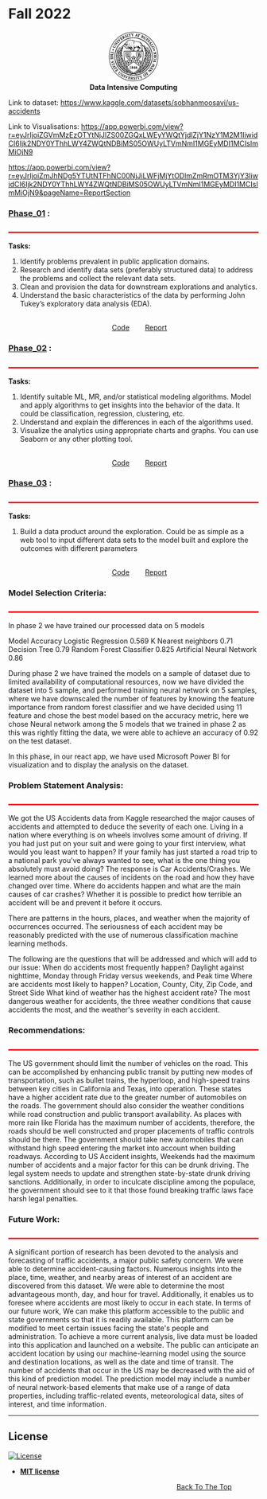 # Fall 2022
<p align="center">
<img src="images/ub.png" alt="ub_logo.jpg" width="100" height="100"> <br>
  <b> Data Intensive Computing</b>
</p>

Link to dataset: https://www.kaggle.com/datasets/sobhanmoosavi/us-accidents

Link to Visualisations: https://app.powerbi.com/view?r=eyJrIjoiZGVmMzEzOTYtNjJlZS00ZGQxLWEyYWQtYjdlZjY1NzY1M2M1IiwidCI6Ijk2NDY0YThhLWY4ZWQtNDBiMS05OWUyLTVmNmI1MGEyMDI1MCIsImMiOjN9 


https://app.powerbi.com/view?r=eyJrIjoiZmJhNDg5YTUtNTFhNC00NjJiLWFjMjYtODlmZmRmOTM3YjY3IiwidCI6Ijk2NDY0YThhLWY4ZWQtNDBiMS05OWUyLTVmNmI1MGEyMDI1MCIsImMiOjN9&pageName=ReportSection


### [Phase_01](Phase_01) :
<img src="images/bar.jpeg" alt="bar.jpeg" width="1100" height="3"> <br>

**Tasks:** 
1. Identify problems prevalent in public application domains. 
2. Research and identify data sets (preferably structured data) to address the problems and
collect the relevant data sets.
3. Clean and provision the data for downstream explorations and analytics. 
4. Understand the basic characteristics of the data by performing John Tukey’s exploratory
data analysis (EDA).
&nbsp;&nbsp;&nbsp;&nbsp;&nbsp;&nbsp;&nbsp;&nbsp;&nbsp;&nbsp;&nbsp;&nbsp;&nbsp;&nbsp;&nbsp;&nbsp;&nbsp;&nbsp;&nbsp;&nbsp;&nbsp;&nbsp;&nbsp;&nbsp;&nbsp;&nbsp;&nbsp;&nbsp;&nbsp;&nbsp;&nbsp;&nbsp;&nbsp;&nbsp;&nbsp;&nbsp;&nbsp;&nbsp;&nbsp;&nbsp;&nbsp;&nbsp;&nbsp;&nbsp;&nbsp;&nbsp;&nbsp;&nbsp;&nbsp;&nbsp;&nbsp;&nbsp;&nbsp;&nbsp;&nbsp;&nbsp;&nbsp;&nbsp;&nbsp;&nbsp;&nbsp;&nbsp;&nbsp;&nbsp;&nbsp;&nbsp;&nbsp;&nbsp;&nbsp;&nbsp;&nbsp;&nbsp;&nbsp;&nbsp;&nbsp;&nbsp;&nbsp;&nbsp;&nbsp;&nbsp;&nbsp;&nbsp;&nbsp;&nbsp;&nbsp;<p align="center"> [Code](phase1/DIC2022_Phase1.ipynb)  &nbsp;&nbsp;&nbsp;&nbsp;&nbsp;&nbsp; [Report](phase1/DIC_Phase_1.pdf)</p>



### [Phase_02](Phase_02) :
<img src="images/bar.jpeg" alt="bar.jpeg" width="1100" height="3"> <br>

**Tasks:** 
1. Identify suitable ML, MR, and/or statistical modeling algorithms. Model and apply
algorithms to get insights into the behavior of the data. It could be classification,
regression, clustering, etc.
2. Understand and explain the differences in each of the algorithms used.
3. Visualize the analytics using appropriate charts and graphs. You can use Seaborn or any
other plotting tool.
&nbsp;&nbsp;&nbsp;&nbsp;&nbsp;&nbsp;&nbsp;&nbsp;&nbsp;&nbsp;&nbsp;&nbsp;&nbsp;&nbsp;&nbsp;&nbsp;&nbsp;&nbsp;&nbsp;&nbsp;&nbsp;&nbsp;&nbsp;&nbsp;&nbsp;&nbsp;&nbsp;&nbsp;&nbsp;&nbsp;&nbsp;&nbsp;&nbsp;&nbsp;&nbsp;&nbsp;&nbsp;&nbsp;&nbsp;&nbsp;&nbsp;&nbsp;&nbsp;&nbsp;&nbsp;&nbsp;&nbsp;&nbsp;&nbsp;&nbsp;&nbsp;&nbsp;&nbsp;&nbsp;&nbsp;&nbsp;&nbsp;&nbsp;&nbsp;&nbsp;&nbsp;&nbsp;&nbsp;&nbsp;&nbsp;&nbsp;&nbsp;&nbsp;&nbsp;&nbsp;&nbsp;&nbsp;&nbsp;&nbsp;&nbsp;&nbsp;&nbsp;&nbsp;&nbsp;&nbsp;&nbsp;&nbsp;&nbsp;&nbsp;&nbsp;<p align="center"> [Code](phase2/phase2.py)  &nbsp;&nbsp;&nbsp;&nbsp;&nbsp;&nbsp; [Report](phase2/DIC_Phase_2.pdf)</p>




### [Phase_03](Phase_03) :
<img src="images/bar.jpeg" alt="bar.jpeg" width="1100" height="3"> <br>

**Tasks:** 
1. Build a data product around the exploration. Could be as simple as a web tool to input
different data sets to the model built and explore the outcomes with different parameters
&nbsp;&nbsp;&nbsp;&nbsp;&nbsp;&nbsp;&nbsp;&nbsp;&nbsp;&nbsp;&nbsp;&nbsp;&nbsp;&nbsp;&nbsp;&nbsp;&nbsp;&nbsp;&nbsp;&nbsp;&nbsp;&nbsp;&nbsp;&nbsp;&nbsp;&nbsp;&nbsp;&nbsp;&nbsp;&nbsp;&nbsp;&nbsp;&nbsp;&nbsp;&nbsp;&nbsp;&nbsp;&nbsp;&nbsp;&nbsp;&nbsp;&nbsp;&nbsp;&nbsp;&nbsp;&nbsp;&nbsp;&nbsp;&nbsp;&nbsp;&nbsp;&nbsp;&nbsp;&nbsp;&nbsp;&nbsp;&nbsp;&nbsp;&nbsp;&nbsp;&nbsp;&nbsp;&nbsp;&nbsp;&nbsp;&nbsp;&nbsp;&nbsp;&nbsp;&nbsp;&nbsp;&nbsp;&nbsp;&nbsp;&nbsp;&nbsp;&nbsp;&nbsp;&nbsp;&nbsp;&nbsp;&nbsp;&nbsp;&nbsp;&nbsp; <br><p align="center">[Code](phase3/script.py)  &nbsp;&nbsp;&nbsp;&nbsp;&nbsp;&nbsp; [Report](phase3/DIC_PHASE_3.pdf)</p>





### Model Selection Criteria:
<img src="images/bar.jpeg" alt="bar.jpeg" width="1100" height="3"> <br>

In phase 2 we have trained our processed data on 5 models

Model Accuracy Logistic Regression 0.569 K Nearest neighbors 0.71 Decision Tree 0.79 Random Forest Classifier 0.825 Artificial Neural Network 0.86

During phase 2 we have trained the models on a sample of dataset due to limited availability of computational resources, now we have divided the dataset into 5 sample, and performed training neural network on 5 samples, where we have downscaled the number of features by knowing the feature importance from random forest classifier and we have decided using 11 feature and chose the best model based on the accuracy metric, here we chose Neural network among the 5 models that we trained in phase 2 as this was rightly fitting the data, we were able to achieve an accuracy of 0.92 on the test dataset.

In this phase, in our react app, we have used Microsoft Power BI for visualization and to display the analysis on the dataset.





### Problem Statement Analysis:
<img src="images/bar.jpeg" alt="bar.jpeg" width="1100" height="3"> <br>

We got the US Accidents data from Kaggle researched the major causes of accidents and attempted to deduce the severity of each one. Living in a nation where everything is on wheels involves some amount of driving. If you had just put on your suit and were going to your first interview, what would you least want to happen? If your family has just started a road trip to a national park you've always wanted to see, what is the one thing you absolutely must avoid doing? The response is Car Accidents/Crashes. We learned more about the causes of incidents on the road and how they have changed over time. Where do accidents happen and what are the main causes of car crashes? Whether it is possible to predict how terrible an accident will be and prevent it before it occurs.

There are patterns in the hours, places, and weather when the majority of occurrences occurred. The seriousness of each accident may be reasonably predicted with the use of numerous classification machine learning methods.

The following are the questions that will be addressed and which will add to our issue: When do accidents most frequently happen? Daylight against nighttime, Monday through Friday versus weekends, and Peak time Where are accidents most likely to happen? Location, County, City, Zip Code, and Street Side What kind of weather has the highest accident rate? The most dangerous weather for accidents, the three weather conditions that cause accidents the most, and the weather's severity in each accident.



### Recommendations:
<img src="images/bar.jpeg" alt="bar.jpeg" width="1100" height="3"> <br>

The US government should limit the number of vehicles on the road. This can be accomplished by enhancing public transit by putting new modes of transportation, such as bullet trains, the hyperloop, and high-speed trains between key cities in California and Texas, into operation. These states have a higher accident rate due to the greater number of automobiles on the roads. The government should also consider the weather conditions while road construction and public transport availability. As places with more rain like Florida has the maximum number of accidents, therefore, the roads should be well constructed and proper placements of traffic controls should be there. The government should take new automobiles that can withstand high speed entering the market into account when building roadways. According to US Accident insights, Weekends had the maximum number of accidents and a major factor for this can be drunk driving. The legal system needs to update and strengthen state-by-state drunk driving sanctions. Additionally, in order to inculcate discipline among the populace, the government should see to it that those found breaking traffic laws face harsh legal penalties.



### Future Work:
<img src="images/bar.jpeg" alt="bar.jpeg" width="1100" height="3"> <br>

A significant portion of research has been devoted to the analysis and forecasting of traffic accidents, a major public safety concern. We were able to determine accident-causing factors. Numerous insights into the place, time, weather, and nearby areas of interest of an accident are discovered from this dataset. We were able to determine the most advantageous month, day, and hour for travel. Additionally, it enables us to foresee where accidents are most likely to occur in each state. In terms of our future work, We can make this platform accessible to the public and state governments so that it is readily available. This platform can be modified to meet certain issues facing the state's people and administration. To achieve a more current analysis, live data must be loaded into this application and launched on a website. The public can anticipate an accident location by using our machine-learning model using the source and destination locations, as well as the date and time of transit. The number of accidents that occur in the US may be decreased with the aid of this kind of prediction model. The prediction model may include a number of neural network-based elements that make use of a range of data properties, including traffic-related events, meteorological data, sites of interest, and time information.

---
## License

[![License](http://img.shields.io/:license-mit-blue.svg?style=flat-square)](http://badges.mit-license.org)

- **[MIT license](http://opensource.org/licenses/mit-license.php)**


&nbsp;&nbsp;&nbsp;&nbsp;&nbsp;&nbsp;&nbsp;&nbsp;&nbsp;&nbsp;&nbsp;&nbsp;&nbsp;&nbsp;&nbsp;&nbsp;&nbsp;&nbsp;&nbsp;&nbsp;&nbsp;&nbsp;&nbsp;&nbsp;&nbsp;&nbsp;&nbsp;&nbsp;&nbsp;&nbsp;&nbsp;&nbsp;&nbsp;&nbsp;&nbsp;&nbsp;&nbsp;&nbsp;&nbsp;&nbsp;&nbsp;&nbsp;&nbsp;&nbsp;&nbsp;&nbsp;&nbsp;&nbsp;&nbsp;&nbsp;&nbsp;&nbsp;&nbsp;&nbsp;&nbsp;&nbsp;&nbsp;&nbsp;&nbsp;&nbsp;&nbsp;&nbsp;&nbsp;&nbsp;&nbsp;&nbsp;&nbsp;&nbsp;&nbsp;&nbsp;&nbsp;&nbsp;&nbsp;&nbsp;&nbsp;&nbsp;&nbsp;&nbsp;&nbsp;&nbsp;&nbsp;&nbsp;&nbsp;&nbsp;&nbsp;&nbsp;[Back To The Top](#spring-2019)
